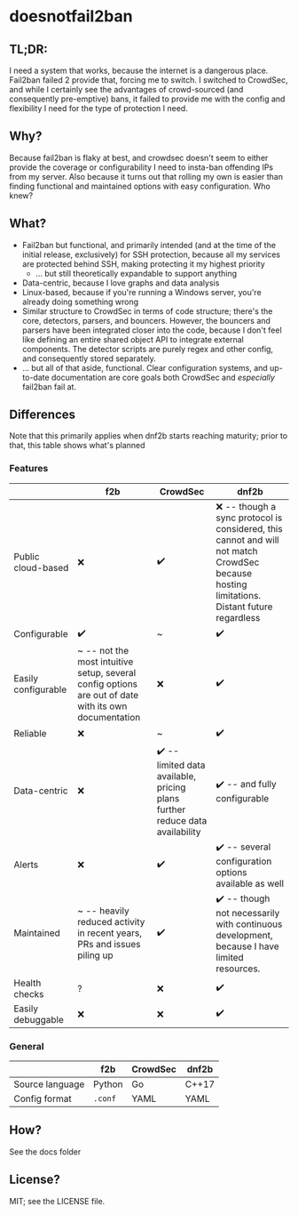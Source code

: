 # doesnotfail2ban

## TL;DR:

I need a system that works, because the internet is a dangerous place. Fail2ban failed 2 provide that, forcing me to switch. I switched to CrowdSec, and while I certainly see the advantages of crowd-sourced (and consequently pre-emptive) bans, it failed to provide me with the config and flexibility I need for the type of protection I need.

## Why?

Because fail2ban is flaky at best, and crowdsec doesn't seem to either provide the coverage or configurability I need to insta-ban offending IPs from my server. Also because it turns out that rolling my own is easier than finding functional and maintained options with easy configuration. Who knew?

## What?

* Fail2ban but functional, and primarily intended (and at the time of the initial release, exclusively) for SSH protection, because all my services are protected behind SSH, making protecting it my highest priority
    * ... but still theoretically expandable to support anything
* Data-centric, because I love graphs and data analysis
* Linux-based, because if you're running a Windows server, you're already doing something wrong
* Similar structure to CrowdSec in terms of code structure; there's the core, detectors, parsers, and bouncers. However, the bouncers and parsers have been integrated closer into the code, because I don't feel like defining an entire shared object API to integrate external components. The detector scripts are purely regex and other config, and consequently stored separately.
* ... but all of that aside, functional. Clear configuration systems, and up-to-date documentation are core goals both CrowdSec and _especially_ fail2ban fail at.

## Differences

Note that this primarily applies when dnf2b starts reaching maturity; prior to that, this table shows what's planned

### Features
|  | f2b | CrowdSec | dnf2b |
| --- | --- | --- | --- |
| Public cloud-based | ❌ | ✔️ | ❌ -- though a sync protocol is considered, this cannot and will not match CrowdSec because hosting limitations. Distant future regardless |
| Configurable | ✔️ | ~ | ✔️  |
| Easily configurable | ~ -- not the most intuitive setup, several config options are out of date with its own documentation | ❌ | ✔️ |
| Reliable | ❌ | ~ | ✔️ |
| Data-centric | ❌ | ✔️ -- limited data available, pricing plans further reduce data availability | ✔️ -- and fully configurable|
| Alerts | ❌ | ✔️| ✔️ -- several configuration options available as well |
| Maintained | ~ -- heavily reduced activity in recent years, PRs and issues piling up | ✔️ | ✔️ -- though not necessarily with continuous development, because I have limited resources. |
| Health checks | ? | ❌ | ✔️ |
| Easily debuggable | ❌ | ❌ | ✔️ |

### General

|  | f2b | CrowdSec | dnf2b |
| --- | --- | --- | --- |
| Source language | Python | Go | C++17 |
| Config format | `.conf` | YAML | YAML |


## How?

See the docs folder

## License?

MIT; see the LICENSE file.
